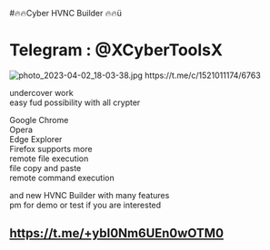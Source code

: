 #🔥🔥Cyber HVNC Builder 🔥🔥ü

# Telegram : @XCyberToolsX

<img src="https://resimupload.org/images/2023/04/02/photo_2023-04-02_18-03-38.jpg" alt="photo_2023-04-02_18-03-38.jpg" border="0" />
https://t.me/c/1521011174/6763

undercover work  
easy fud possibility with all crypter  
 
Google Chrome  
Opera  
Edge 
Explorer  
Firefox 
 supports more  
remote file execution  
file copy and paste  
remote command execution  
 
and new HVNC Builder with many features  
pm for demo or test if you are interested 

## https://t.me/+ybI0Nm6UEn0wOTM0
